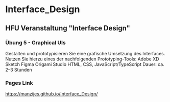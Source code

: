 # Interface_Design

## HFU Veranstaltung "Interface Design"

### Übung 5 - Graphical UIs

Gestalten und prototypisieren Sie eine grafische Umsetzung des Interfaces.
Nutzen Sie hierzu eines der nachfolgenden Prototyping-Tools:
Adobe XD
Sketch
Figma
Origami Studio
HTML, CSS, JavaScript/TypeScript
Dauer: ca. 2–3 Stunden

### Pages Link

https://manzijes.github.io/Interface_Design/
